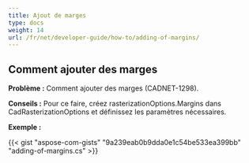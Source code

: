```yaml
---
title: Ajout de marges
type: docs
weight: 14
url: /fr/net/developer-guide/how-to/adding-of-margins/
---
```


## **Comment ajouter des marges**

**Problème :** Comment ajouter des marges (CADNET-1298).

**Conseils :** Pour ce faire, créez rasterizationOptions.Margins dans CadRasterizationOptions et définissez les paramètres nécessaires.

**Exemple :**

{{< gist "aspose-com-gists" "9a239eab0b9dda0e1c54be533ea399bb" "adding-of-margins.cs" >}}
